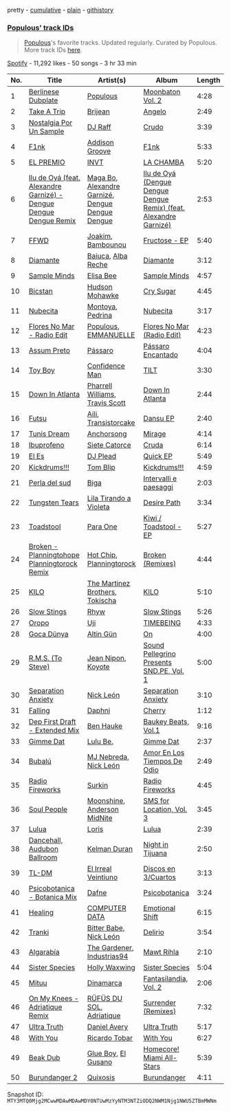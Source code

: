 pretty - [cumulative](/playlists/cumulative/37i9dQZF1DWWye7T9y0Pwf.md) - [plain](/playlists/plain/37i9dQZF1DWWye7T9y0Pwf) - [githistory](https://github.githistory.xyz/mackorone/spotify-playlist-archive/blob/main/playlists/plain/37i9dQZF1DWWye7T9y0Pwf)

### [Populous' track IDs](https://open.spotify.com/playlist/37i9dQZF1DWWye7T9y0Pwf)

> <a href="spotify:artist:5Uy8Skuxzxf38jMDTndKIU">Populous</a>'s favorite tracks\. Updated regularly\. Curated by Populous\. More track IDs <a href="spotify:genre:track\_id">here</a>.

[Spotify](https://open.spotify.com/user/spotify) - 11,292 likes - 50 songs - 3 hr 33 min

| No. | Title | Artist(s) | Album | Length |
|---|---|---|---|---|
| 1 | [Berlinese Dubplate](https://open.spotify.com/track/0skyqV0o1mXyPW7lWeDWBQ) | [Populous](https://open.spotify.com/artist/5Uy8Skuxzxf38jMDTndKIU) | [Moonbaton Vol\. 2](https://open.spotify.com/album/2X8xapDDvIYUycnSwPrX7I) | 4:28 |
| 2 | [Take A Trip](https://open.spotify.com/track/2Xo92KqXD1qAT0t0pIgbj5) | [Brijean](https://open.spotify.com/artist/2TRNyrjoKJnqSc9G8jCZfb) | [Angelo](https://open.spotify.com/album/04VXufc9BMWupjoSYjpErm) | 2:49 |
| 3 | [Nostalgia Por Un Sample](https://open.spotify.com/track/3yKqPv9Zx1TiGzjSRJA81v) | [DJ Raff](https://open.spotify.com/artist/1yBSX25jjXRF6KqAKGygy2) | [Crudo](https://open.spotify.com/album/0F1RaPxQgDjehNKunqR0GU) | 3:39 |
| 4 | [F1nk](https://open.spotify.com/track/0cezUHycKrtWymg2GngU1O) | [Addison Groove](https://open.spotify.com/artist/6LG1BzyImz45pwMF6ft7Yr) | [F1nk](https://open.spotify.com/album/3Qm4Dj587BMzUv5pQkbjmx) | 5:33 |
| 5 | [EL PREMIO](https://open.spotify.com/track/51q8HG0xkKyzAm6mb5XuP4) | [INVT](https://open.spotify.com/artist/7iS41tYQBUyJsZYcxCse0D) | [LA CHAMBA](https://open.spotify.com/album/6Bjm7qrklNveiPNYYLjQOk) | 5:20 |
| 6 | [Ilu de Oyá \(feat\. Alexandre Garnizé\) \- Dengue Dengue Dengue Remix](https://open.spotify.com/track/50v0jareYQeJjhGHwyutUQ) | [Maga Bo](https://open.spotify.com/artist/5LVpFfblbOVmGnrgTEnN4Q), [Alexandre Garnizé](https://open.spotify.com/artist/63BWhK0DqP5khbU3Z6JCrg), [Dengue Dengue Dengue](https://open.spotify.com/artist/4dNjJV9AjGqHzkZualfhnG) | [Ilu de Oyá \(Dengue Dengue Dengue Remix\) \(feat\. Alexandre Garnizé\)](https://open.spotify.com/album/5QB866cltKM1DKSXd5Iuqm) | 2:53 |
| 7 | [FFWD](https://open.spotify.com/track/3vJKeHEpKHHmSwIKEv5z1e) | [Joakim](https://open.spotify.com/artist/5af6HkEomDP7dKLugVmMmk), [Bambounou](https://open.spotify.com/artist/48P6su5lHrVCZtJVXMjJnX) | [Fructose \- EP](https://open.spotify.com/album/2b362Qp440hR9IFAqqgmat) | 5:40 |
| 8 | [Diamante](https://open.spotify.com/track/4F5gTSLd8FvbLkWlJHFQlq) | [Baiuca](https://open.spotify.com/artist/2GSXsSy3YzWsp4BXfSGucS), [Alba Reche](https://open.spotify.com/artist/4mkCQKEe89EI0kn0Q7tMyK) | [Diamante](https://open.spotify.com/album/0uKwIyx6m6LUVpACtb8Qfq) | 3:12 |
| 9 | [Sample Minds](https://open.spotify.com/track/4RywHmfGP2yzzYTxsCNQH1) | [Elisa Bee](https://open.spotify.com/artist/3S7HQV1qUD8yBppcFbsBfX) | [Sample Minds](https://open.spotify.com/album/0Ki1ujx7omMHN0Mah2Mn3t) | 4:57 |
| 10 | [Bicstan](https://open.spotify.com/track/0ijKkR37HK5zOX2hm5bOqv) | [Hudson Mohawke](https://open.spotify.com/artist/6olWbKW2VLhFCHfOi0iEDb) | [Cry Sugar](https://open.spotify.com/album/5YoNp5U9MsUvXsTWhVhEFU) | 4:45 |
| 11 | [Nubecita](https://open.spotify.com/track/5RR90wjPUyoG8nQcvJkjMz) | [Montoya](https://open.spotify.com/artist/52pEvBJxxzBacaaxVOSyxa), [Pedrina](https://open.spotify.com/artist/7BdQWt4FjHEvmTH6jmaJd1) | [Nubecita](https://open.spotify.com/album/0hG60eOpUIfy9ERatkO3wt) | 3:17 |
| 12 | [Flores No Mar \- Radio Edit](https://open.spotify.com/track/7Bi5S5rbQIGe57Ckq95AR1) | [Populous](https://open.spotify.com/artist/5Uy8Skuxzxf38jMDTndKIU), [EMMANUELLE](https://open.spotify.com/artist/1C2Gz0VQuVWtaLWd54ujI5) | [Flores No Mar \(Radio Edit\)](https://open.spotify.com/album/13pN5e0Jmu4CiQFJPHLJ4S) | 4:23 |
| 13 | [Assum Preto](https://open.spotify.com/track/7KYHarhxOxAN69XTfSRpyD) | [Pássaro](https://open.spotify.com/artist/1gZOnfJzeHdmizwvHZ6UVt) | [Pássaro Encantado](https://open.spotify.com/album/2QWa29SjwokPvTkBOdX8TS) | 4:04 |
| 14 | [Toy Boy](https://open.spotify.com/track/6qeUBkdeKrKg0d1zQ2gjpd) | [Confidence Man](https://open.spotify.com/artist/0RwXnFrEoI8tltFvYpJgP6) | [TILT](https://open.spotify.com/album/0X9CpcnwoPgzznLDDGx8PI) | 3:30 |
| 15 | [Down In Atlanta](https://open.spotify.com/track/5unjCay0kUjuej5ebn4nS4) | [Pharrell Williams](https://open.spotify.com/artist/2RdwBSPQiwcmiDo9kixcl8), [Travis Scott](https://open.spotify.com/artist/0Y5tJX1MQlPlqiwlOH1tJY) | [Down In Atlanta](https://open.spotify.com/album/3SxiMoJROq0kvfbQtd75xp) | 2:44 |
| 16 | [Futsu](https://open.spotify.com/track/2RKcQLhcFGeT6FgE80u5Gh) | [Aili](https://open.spotify.com/artist/4hKrRKWY1mF3LTwGIMj99R), [Transistorcake](https://open.spotify.com/artist/27rHnUne52oEgvjxzT2pqy) | [Dansu EP](https://open.spotify.com/album/7kya3xU1FYxRB0r2tVTyyi) | 2:40 |
| 17 | [Tunis Dream](https://open.spotify.com/track/0ADbWxDfw2YhvKaZN1uqz9) | [Anchorsong](https://open.spotify.com/artist/7JFO7bnWWApOFvTMS3NFgh) | [Mirage](https://open.spotify.com/album/7svw0efuI6ZCFD61Vj2DWF) | 4:14 |
| 18 | [Ibuprofeno](https://open.spotify.com/track/6H0gNFYu67JwZkCf5lAfaH) | [Siete Catorce](https://open.spotify.com/artist/3MVzVLPSlOV0s6mGQ2YZHr) | [Cruda](https://open.spotify.com/album/2Ia0Ig2JkLx3NNpdxuICeH) | 6:14 |
| 19 | [El Es](https://open.spotify.com/track/57PPncVwuda48YRxr24baj) | [DJ Plead](https://open.spotify.com/artist/3srk7xv520Ls9D09QMpEJg) | [Quick EP](https://open.spotify.com/album/3CUx8j4SgUTrS3CE9dudyS) | 5:49 |
| 20 | [Kickdrums!!!](https://open.spotify.com/track/7dOUqDtdOyQlJY28VoiVEo) | [Tom Blip](https://open.spotify.com/artist/1xazZO4qWRZ29dlJfeaR6x) | [Kickdrums!!!](https://open.spotify.com/album/6JuWqvk6BUAuM159Yohj5i) | 4:59 |
| 21 | [Perla del sud](https://open.spotify.com/track/5Y28aIC9MaF47nG85PsccN) | [Biga](https://open.spotify.com/artist/2coHyIFhSCN94FMca5qNy7) | [Intervalli e paesaggi](https://open.spotify.com/album/54h54COkTDwz8iFLHjUUr9) | 2:03 |
| 22 | [Tungsten Tears](https://open.spotify.com/track/6c6Ca3lJcigHoufkh6rdJr) | [Lila Tirando a Violeta](https://open.spotify.com/artist/1ZD9xcoRJKY4ldaV4UuAhx) | [Desire Path](https://open.spotify.com/album/4QMLBkfHh8ZrBLm3HGDx9V) | 3:34 |
| 23 | [Toadstool](https://open.spotify.com/track/0ql89CUGzDpXC8ndVhwqmA) | [Para One](https://open.spotify.com/artist/5MRONaryo2z75lLiuJ0NWJ) | [Kiwi / Toadstool \- EP](https://open.spotify.com/album/5CXhSn1l3BbvnkK37rvUgs) | 5:27 |
| 24 | [Broken \- Planningtohope Planningtorock Remix](https://open.spotify.com/track/3FsRsRIbYeaJjL4Ubs1tXZ) | [Hot Chip](https://open.spotify.com/artist/37uLId6Z5ZXCx19vuruvv5), [Planningtorock](https://open.spotify.com/artist/7qHOphlWaJrfFa0BqpayDG) | [Broken \(Remixes\)](https://open.spotify.com/album/6ggsZZrmUNFR7NxPC8X9sN) | 4:44 |
| 25 | [KILO](https://open.spotify.com/track/5OTSZ0D28LQQ7eyQBVykFM) | [The Martinez Brothers](https://open.spotify.com/artist/7B1LLuCQk13H4Mb6CFBftU), [Tokischa](https://open.spotify.com/artist/2p4aN0Uxkk3iT3HK0cJ2cJ) | [KILO](https://open.spotify.com/album/52AvyYxCRm3RbgeIPebr0y) | 5:10 |
| 26 | [Slow Stings](https://open.spotify.com/track/591H06vYVyQu1qasbeHBbZ) | [Rhyw](https://open.spotify.com/artist/6ULFedYQFwKRcD1V2rngtO) | [Slow Stings](https://open.spotify.com/album/3lAa7XJRpbLHn6N45ThTY0) | 5:26 |
| 27 | [Oropo](https://open.spotify.com/track/5spr7sDNbxaSRed80KxVCZ) | [Uji](https://open.spotify.com/artist/3BQDgh6CjxVXMhy00YEx3G) | [TIMEBEING](https://open.spotify.com/album/0LyRz7Sp3hw0I2MTKR0YCi) | 4:33 |
| 28 | [Goca Dünya](https://open.spotify.com/track/5QO3UJc1gF1ummP75n2b3R) | [Altin Gün](https://open.spotify.com/artist/37PL04N8kBWWW69jdrMMWT) | [On](https://open.spotify.com/album/6AmmrlB9qABCgBdr8SCLZt) | 4:00 |
| 29 | [R.M.S\. \(To Steve\)](https://open.spotify.com/track/2F6FlRRBY3trqHgczdmMAW) | [Jean Nipon](https://open.spotify.com/artist/0YSVsf3RS0Grm70tGrghn7), [Koyote](https://open.spotify.com/artist/6DGZ08lAFSlGJYsj8vylo3) | [Sound Pellegrino Presents SND.PE, Vol\. 1](https://open.spotify.com/album/5ZMmDjuKNONmSyQJamI6Q4) | 5:00 |
| 30 | [Separation Anxiety](https://open.spotify.com/track/55JPYZLUwVEURPhM7yAP5z) | [Nick León](https://open.spotify.com/artist/3qOGTt4eTeEkCn3efhAGu2) | [Separation Anxiety](https://open.spotify.com/album/2zLO4rGv0X7F9EcjGqebNe) | 3:10 |
| 31 | [Falling](https://open.spotify.com/track/79FEKK0AZpiQoC2KejLQ4k) | [Daphni](https://open.spotify.com/artist/4nhvb6x9ZhPiYCzrHDNia9) | [Cherry](https://open.spotify.com/album/0cmEfkFvLVgKhLIUgGhRG5) | 1:12 |
| 32 | [Dep First Draft \- Extended Mix](https://open.spotify.com/track/2fLFMlD56yMvkbo3cV4EfX) | [Ben Hauke](https://open.spotify.com/artist/1aBDI4nH6OfAkNyUX08O2V) | [Baukey Beats, Vol.1](https://open.spotify.com/album/4Vf7cWF42OHvF3Y1FMIBq4) | 9:16 |
| 33 | [Gimme Dat](https://open.spotify.com/track/2v5eZAIW4MTEg8yEbAEB42) | [Lulu Be.](https://open.spotify.com/artist/2jM44QDqboAQRKbiIqHIoE) | [Gimme Dat](https://open.spotify.com/album/1YGtDYhozQoZASVBwaj5BY) | 2:37 |
| 34 | [Bubalú](https://open.spotify.com/track/4xmlB3B53Y28vE8sYEIgfC) | [MJ Nebreda](https://open.spotify.com/artist/1h6b4y2ObngnFpgEwry7Fy), [Nick León](https://open.spotify.com/artist/3qOGTt4eTeEkCn3efhAGu2) | [Amor En Los Tiempos De Odio](https://open.spotify.com/album/6HieGzqxOoRFuJgDTsgAgF) | 2:49 |
| 35 | [Radio Fireworks](https://open.spotify.com/track/3xer8Qi8uYI7W9FBGZB99v) | [Surkin](https://open.spotify.com/artist/1XqqyIQYMonHgllb1uysL3) | [Radio Fireworks](https://open.spotify.com/album/2nNSuWeLmB98HHwDMsk9Cq) | 4:45 |
| 36 | [Soul People](https://open.spotify.com/track/2RH0lY59PbHvyc1HeV5WDb) | [Moonshine](https://open.spotify.com/artist/6uZcG9ex8hJKEo3XUyMxEX), [Anderson MidNite](https://open.spotify.com/artist/7Bw9Gsw6QCkKl636HwuQYj) | [SMS for Location, Vol\. 3](https://open.spotify.com/album/0C2kf8YiUebET3UA7m2Qvk) | 3:45 |
| 37 | [Lulua](https://open.spotify.com/track/2WnymPWYNlVL0Sn7YSS8Gk) | [Loris](https://open.spotify.com/artist/48gy9KyHZawJ3iTY1PHRW5) | [Lulua](https://open.spotify.com/album/0ntgJ37Nt3BzNJvHAKl8KQ) | 2:39 |
| 38 | [Dancehall, Audubon Ballroom](https://open.spotify.com/track/09LNA3vpPg0Zd3ghzTv5BN) | [Kelman Duran](https://open.spotify.com/artist/6PIl48ctj6HDmqVM2uIikd) | [Night in Tijuana](https://open.spotify.com/album/4vKaGMoRdGVu6u6GJyqHTx) | 2:50 |
| 39 | [TL\-DM](https://open.spotify.com/track/0DM8t2QGqBDADdqw6F8UHa) | [El Irreal Veintiuno](https://open.spotify.com/artist/4mOFGxqzVUXiZUL2oBAYX5) | [Discos en 3/Cuartos](https://open.spotify.com/album/3fEThfqhBXWK8XnpYHtONd) | 3:13 |
| 40 | [Psicobotanica \- Botanica Mix](https://open.spotify.com/track/2zCRDHcge2DcoEYdEx7XFt) | [Dafne](https://open.spotify.com/artist/54xPMIEeUNucXIoW23jWoH) | [Psicobotanica](https://open.spotify.com/album/3uuSUhl6Zil0EBQSZ2U9Kq) | 3:24 |
| 41 | [Healing](https://open.spotify.com/track/3nhNVCiyHSYbYPFwoKbOA0) | [COMPUTER DATA](https://open.spotify.com/artist/5wwnitxvqbrtiGk3QW3BuN) | [Emotional Shift](https://open.spotify.com/album/68xVswDiJHf3kSVVoKVD9H) | 6:15 |
| 42 | [Tranki](https://open.spotify.com/track/0mAtoUpFgo6JHBH5KumKVY) | [Bitter Babe](https://open.spotify.com/artist/59wTkFdKKx7y6z4PFfRGhW), [Nick León](https://open.spotify.com/artist/3qOGTt4eTeEkCn3efhAGu2) | [Delirio](https://open.spotify.com/album/5omKkUB5uhvSiiiyQQJiKM) | 3:54 |
| 43 | [Algarabía](https://open.spotify.com/track/5LBcDeA1GzwU3a2tnleEwq) | [The Gardener](https://open.spotify.com/artist/0i1kzner1XKAvSz62HEnge), [Industrias94](https://open.spotify.com/artist/10h6MNBhQSMlTxPSV8hjLq) | [Mawt Rihla](https://open.spotify.com/album/4uMnZSRu4UxHqpc1jR6iDN) | 2:10 |
| 44 | [Sister Species](https://open.spotify.com/track/49aOLd5b1fQQGZ2ILd1k5a) | [Holly Waxwing](https://open.spotify.com/artist/65vLeQ3wfcwF6NJobtlpBv) | [Sister Species](https://open.spotify.com/album/3Qw4aPF8HcUV2vbvQUERMF) | 5:04 |
| 45 | [Mituu](https://open.spotify.com/track/6Hia1aQj6EOXexb7Na9ol0) | [Dinamarca](https://open.spotify.com/artist/4YFGNIynoM4Kq6f4VcZ7SX) | [Fantasilandia, Vol\. 2](https://open.spotify.com/album/1Ir9nw6WniRn2bXN0WqmL1) | 2:06 |
| 46 | [On My Knees \- Adriatique Remix](https://open.spotify.com/track/6cNxZMmp08PYnzoHd4f3ly) | [RÜFÜS DU SOL](https://open.spotify.com/artist/5Pb27ujIyYb33zBqVysBkj), [Adriatique](https://open.spotify.com/artist/02DWGcShQivFepRvGJ7xhB) | [Surrender \(Remixes\)](https://open.spotify.com/album/73TcBRSRsPLKmxnjnVsSV3) | 7:32 |
| 47 | [Ultra Truth](https://open.spotify.com/track/5XJbxQd5go9wRFpYq4fChY) | [Daniel Avery](https://open.spotify.com/artist/1EULJuDFWpZ9xg4YwtUGGt) | [Ultra Truth](https://open.spotify.com/album/4qw8zs6nZyjpgPPBxZWpTI) | 5:17 |
| 48 | [With You](https://open.spotify.com/track/6tLIhafaBR7xTGsXjBNxpA) | [Ricardo Tobar](https://open.spotify.com/artist/5aluWpnmEPLnzbQs691RJM) | [With You](https://open.spotify.com/album/5CAKFnQuqeZczNyGfyEt6n) | 6:27 |
| 49 | [Beak Dub](https://open.spotify.com/track/6RYqImO1KQXFRtVkjLm20D) | [Glue Boy](https://open.spotify.com/artist/5tjYK8sjrQ5p57U2v8M4c6), [El Gusano](https://open.spotify.com/artist/1UF4ELM9WFx6I1wFGu9WQ2) | [Homecore! Miami All\-Stars](https://open.spotify.com/album/66XFndmwDXr8Eu6llRCzSd) | 5:39 |
| 50 | [Burundanger 2](https://open.spotify.com/track/5nNXm40EERTJ7By4wNtIxE) | [Quixosis](https://open.spotify.com/artist/1kBj1OQBW8iSmYbxIIQgcA) | [Burundanger](https://open.spotify.com/album/0PtH1S5mty6k0ksAVNNlF7) | 4:11 |

Snapshot ID: `MTY3MTQ0Mjg2MCwwMDAwMDAwMDY0NTUwMzYyNTM3NTZiODQ2NWM1Njg1NWU5ZTBmMWNm`
